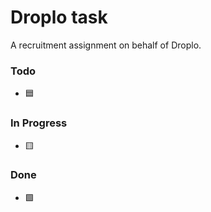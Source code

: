 # Droplo task

A recruitment assignment on behalf of Droplo.

### Todo

- 🟦

### In Progress

- 🟨

### Done

- 🟩
